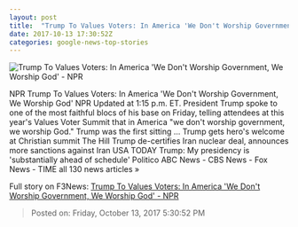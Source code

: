 ```yaml
---
layout: post
title:  "Trump To Values Voters: In America 'We Don't Worship Government, We Worship God' - NPR"
date: 2017-10-13 17:30:52Z
categories: google-news-top-stories
---
```


![Trump To Values Voters: In America 'We Don't Worship Government, We Worship God' - NPR](https://media.npr.org/assets/img/2017/10/13/ap_17286525867233vvs_wide-60e520a887f35d7295f0f02d69c05cb8e0105547.jpg?s=1400)

NPR Trump To Values Voters: In America 'We Don't Worship Government, We Worship God' NPR Updated at 1:15 p.m. ET. President Trump spoke to one of the most faithful blocs of his base on Friday, telling attendees at this year's Values Voter Summit that in America "we don't worship government, we worship God." Trump was the first sitting ... Trump gets hero's welcome at Christian summit The Hill Trump de-certifies Iran nuclear deal, announces more sanctions against Iran USA TODAY Trump: My presidency is 'substantially ahead of schedule' Politico ABC News - CBS News - Fox News - TIME all 130 news articles »


Full story on F3News: [Trump To Values Voters: In America 'We Don't Worship Government, We Worship God' - NPR](http://www.f3nws.com/n/b3fWQG)

> Posted on: Friday, October 13, 2017 5:30:52 PM
